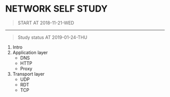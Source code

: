 # NETWORK SELF STUDY
> START AT 2018-11-21-WED
*************************
> Study status AT 2019-01-24-THU
1. Intro
2. Application layer
    - DNS
    - HTTP
    - Proxy
3. Transport layer
    - UDP
    - RDT
    - TCP